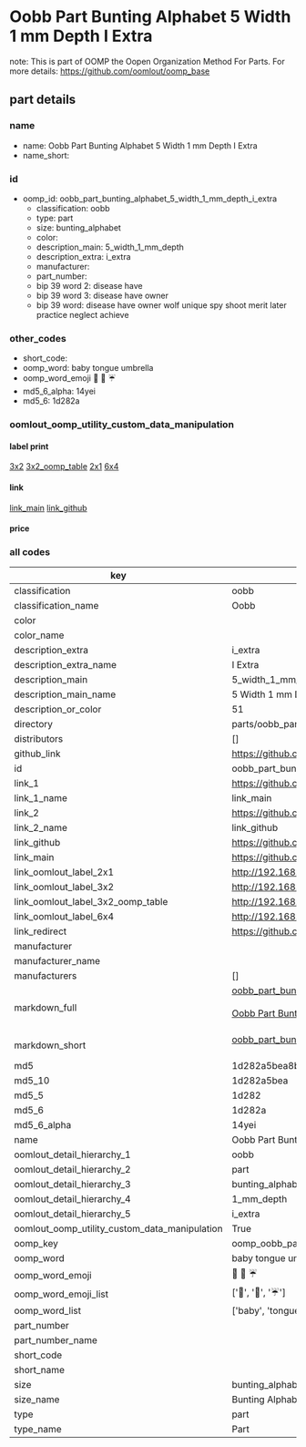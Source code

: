# Oobb Part Bunting Alphabet 5 Width 1 mm Depth I Extra  

note: This is part of OOMP the Oopen Organization Method For Parts. For more details: https://github.com/oomlout/oomp_base

##  part details
  







### name
* name: Oobb Part Bunting Alphabet 5 Width 1 mm Depth I Extra
* name_short: 
### id
* oomp_id: oobb_part_bunting_alphabet_5_width_1_mm_depth_i_extra
  * classification: oobb
  * type: part
  * size: bunting_alphabet
  * color: 
  * description_main: 5_width_1_mm_depth
  * description_extra: i_extra
  * manufacturer: 
  * part_number: 
  * bip 39 word 2: disease have
  * bip 39 word 3: disease have owner
  * bip 39 word: disease have owner wolf unique spy shoot merit later practice neglect achieve

### other_codes
* short_code: 
* oomp_word: baby tongue umbrella
* oomp_word_emoji :baby: :tongue: :umbrella:
* md5_6_alpha: 14yei
* md5_6: 1d282a






### oomlout_oomp_utility_custom_data_manipulation
#### label print
[3x2](http://192.168.1.245:1112/?label=oomp%2014yei)
[3x2_oomp_table](http://192.168.1.108:1112/?label=oomp%2014yei)
[2x1](http://192.168.1.242:1112/?label=oomp%2014yei)
[6x4](http://192.168.1.55:1112/?label=oomp%2014yei)    

#### link

[link_main](https://github.com/oomlout/oomlout_oomp_version_1_messy/tree/main/parts/oobb_part_bunting_alphabet_5_width_1_mm_depth_i_extra) [link_github](https://github.com/oomlout/oomlout_oomp_version_1_messy/tree/main/parts/oobb_part_bunting_alphabet_5_width_1_mm_depth_i_extra)                             

#### price







### all codes 
| key | value |  
| --- | --- |  
| classification | oobb |  
| classification_name | Oobb |  
| color |  |  
| color_name |  |  
| description_extra | i_extra |  
| description_extra_name | I Extra |  
| description_main | 5_width_1_mm_depth |  
| description_main_name | 5 Width 1 mm Depth |  
| description_or_color | 51 |  
| directory | parts/oobb_part_bunting_alphabet_5_width_1_mm_depth_i_extra |  
| distributors | [] |  
| github_link | https://github.com/oomlout/oomlout_oomp_part_src/tree/main/parts/oobb_part_bunting_alphabet_5_width_1_mm_depth_i_extra |  
| id | oobb_part_bunting_alphabet_5_width_1_mm_depth_i_extra |  
| link_1 | https://github.com/oomlout/oomlout_oomp_version_1_messy/tree/main/parts/oobb_part_bunting_alphabet_5_width_1_mm_depth_i_extra |  
| link_1_name | link_main |  
| link_2 | https://github.com/oomlout/oomlout_oomp_version_1_messy/tree/main/parts/oobb_part_bunting_alphabet_5_width_1_mm_depth_i_extra |  
| link_2_name | link_github |  
| link_github | https://github.com/oomlout/oomlout_oomp_version_1_messy/tree/main/parts/oobb_part_bunting_alphabet_5_width_1_mm_depth_i_extra |  
| link_main | https://github.com/oomlout/oomlout_oomp_version_1_messy/tree/main/parts/oobb_part_bunting_alphabet_5_width_1_mm_depth_i_extra |  
| link_oomlout_label_2x1 | http://192.168.1.242:1112/?label=oomp%2014yei |  
| link_oomlout_label_3x2 | http://192.168.1.245:1112/?label=oomp%2014yei |  
| link_oomlout_label_3x2_oomp_table | http://192.168.1.108:1112/?label=oomp%2014yei |  
| link_oomlout_label_6x4 | http://192.168.1.55:1112/?label=oomp%2014yei |  
| link_redirect | https://github.com/oomlout/oomlout_oomp_version_1_messy/tree/main/parts/oobb_part_bunting_alphabet_5_width_1_mm_depth_i_extra |  
| manufacturer |  |  
| manufacturer_name |  |  
| manufacturers | [] |  
| markdown_full | [oobb_part_bunting_alphabet_5_width_1_mm_depth_i_extra](none)<br>[](none)<br>[Oobb Part Bunting Alphabet 5 Width 1 Mm Depth I Extra](none)<br><br> |  
| markdown_short | [oobb_part_bunting_alphabet_5_width_1_mm_depth_i_extra](none)<br><br> |  
| md5 | 1d282a5bea8b98d34d76cfcd3c5a69f8 |  
| md5_10 | 1d282a5bea |  
| md5_5 | 1d282 |  
| md5_6 | 1d282a |  
| md5_6_alpha | 14yei |  
| name | Oobb Part Bunting Alphabet 5 Width 1 mm Depth I Extra |  
| oomlout_detail_hierarchy_1 | oobb |  
| oomlout_detail_hierarchy_2 | part |  
| oomlout_detail_hierarchy_3 | bunting_alphabet |  
| oomlout_detail_hierarchy_4 | 1_mm_depth |  
| oomlout_detail_hierarchy_5 | i_extra |  
| oomlout_oomp_utility_custom_data_manipulation | True |  
| oomp_key | oomp_oobb_part_bunting_alphabet_5_width_1_mm_depth_i_extra |  
| oomp_word | baby tongue umbrella |  
| oomp_word_emoji | :baby: :tongue: :umbrella: |  
| oomp_word_emoji_list | [':baby:', ':tongue:', ':umbrella:'] |  
| oomp_word_list | ['baby', 'tongue', 'umbrella'] |  
| part_number |  |  
| part_number_name |  |  
| short_code |  |  
| short_name |  |  
| size | bunting_alphabet |  
| size_name | Bunting Alphabet |  
| type | part |  
| type_name | Part |  
